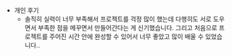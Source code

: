 - 개인 후기
  - 솔직히 실력이 너무 부족해서 프로젝트를 걱정 많이 했는데 다행히도 서로 도우면서 부족한 점을 메꾸면서 만들어간다는 게 신기했습니다. 그리고 처음으로 프로젝트를 주어진 시간 안에 완성할 수 있어서 너무 좋았고 많이 배울 수 있었습니다.. 